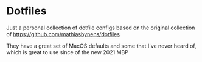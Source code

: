 # Dotfiles

Just a personal collection of dotfile configs based on the original collection of https://github.com/mathiasbynens/dotfiles

They have a great set of MacOS defaults and some that I've never heard of, which is great to use since of the new 2021 MBP